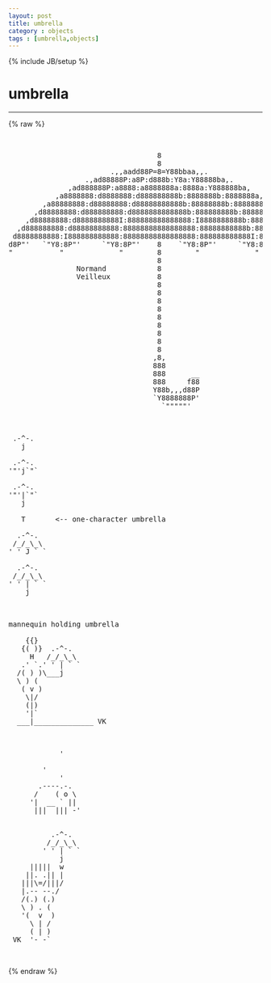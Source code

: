 ```yaml
---
layout: post
title: umbrella
category : objects
tags : [umbrella,objects]
---
```

{% include JB/setup %}
# umbrella
---
{% raw %}
<pre>


                                   8
                                   8
                        .,,aadd88P=8=Y88bbaa,,.
                  .,ad88888P:a8P:d888b:Y8a:Y88888ba,.
              ,ad888888P:a8888:a8888888a:8888a:Y888888ba,
           ,a8888888:d8888888:d888888888b:8888888b:8888888a,
        ,a88888888:d88888888:d88888888888b:88888888b:88888888a,
      ,d88888888:d888888888:d8888888888888b:888888888b:88888888b,
    ,d88888888:d8888888888I:888888888888888:I8888888888b:88888888b,
  ,d888888888:d88888888888:88888888888888888:88888888888b:888888888b,
 d8888888888:I888888888888:88888888888888888:888888888888I:8888888888b
d8P&quot;&#039;   `&quot;Y8:8P&quot;&#039;     `&quot;Y8:8P&quot;&#039;    8    `&quot;Y8:8P&quot;&#039;     `&quot;Y8:8P&quot;&#039;   `&quot;Y8b
&quot;           &quot;             &quot;        8        &quot;             &quot;           &quot;
                                   8
                Normand            8
                Veilleux           8
                                   8
                                   8
                                   8
                                   8
                                   8
                                   8
                                   8
                                   8
                                   8
                                  ,8,
                                  888
                                  888      __
                                  888     f88
                                  Y88b,,,d88P
                                  `Y8888888P&#039;
                                    `&quot;&quot;&quot;&quot;&quot;&#039;



 .-^-.
   j

 .-^-.
&#039;&quot;&#039;j`&quot;`

 .-^-.
&#039;&quot;&#039;|`&quot;`
   j

   T       &lt;-- one-character umbrella

  .-^-.
 /_/_\_\
&#039; &#039; J ` `

  .-^-.
 /_/_\_\
&#039; &#039; | ` `
    j



mannequin holding umbrella

    {{}
   {( )}  .-^-.
     H   /_/_\_\
   .&#039; `.&#039; &#039; | ` `
  /( ) )\___j
  \ ) (
   ( v )
    \|/
    (|)
    &#039;|`
  ___|______________ VK



            &#039;
 
        &#039;
            &#039;
       .----.-.
      /    ( o \
     &#039;|  __ ` ||
      |||  ||| -&#039;


          .-^-.
         /_/_\_\
        &#039; &#039; | ` `
            j
     |||||  w
    ||. .|| |
   |||\=/|||/
   |.-- --./
   /(.) (.)
   \ ) . ( 
   &#039;(  v  )
     \ | /
     ( | )
 VK  &#039;- -`

 </pre>
{% endraw %}
